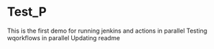 # Test_P
This is the first demo for running jenkins and actions in parallel 
Testing wqorkflows in parallel
Updating readme
